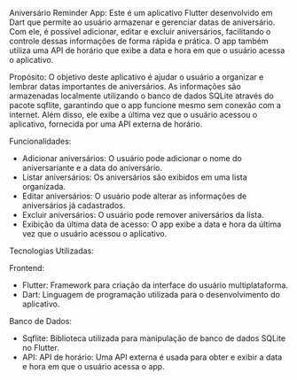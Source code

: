 Aniversário Reminder App:
Este é um aplicativo Flutter desenvolvido em Dart que permite ao usuário armazenar e gerenciar datas de aniversário. Com ele, é possível adicionar, editar e excluir aniversários, facilitando o controle dessas informações de forma rápida e prática. O app também utiliza uma API de horário que exibe a data e hora em que o usuário acessa o aplicativo.

Propósito:
O objetivo deste aplicativo é ajudar o usuário a organizar e lembrar datas importantes de aniversários. As informações são armazenadas localmente utilizando o banco de dados SQLite através do pacote sqflite, garantindo que o app funcione mesmo sem conexão com a internet. Além disso, ele exibe a última vez que o usuário acessou o aplicativo, fornecida por uma API externa de horário.

Funcionalidades:
- Adicionar aniversários: O usuário pode adicionar o nome do aniversariante e a data do aniversário.
- Listar aniversários: Os aniversários são exibidos em uma lista organizada.
- Editar aniversários: O usuário pode alterar as informações de aniversários já cadastrados.
- Excluir aniversários: O usuário pode remover aniversários da lista.
- Exibição da última data de acesso: O app exibe a data e hora da última vez que o usuário acessou o aplicativo.

Tecnologias Utilizadas:

Frontend:
- Flutter: Framework para criação da interface do usuário multiplataforma.
- Dart: Linguagem de programação utilizada para o desenvolvimento do aplicativo.

Banco de Dados:
- Sqflite: Biblioteca utilizada para manipulação de banco de dados SQLite no Flutter.
- API: API de horário: Uma API externa é usada para obter e exibir a data e hora em que o usuário acessa o app.
